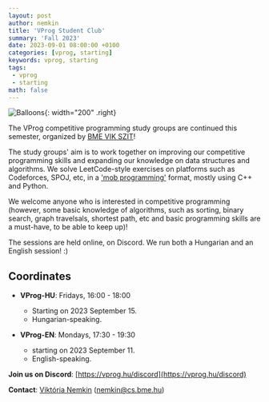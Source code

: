 ```yaml
---
layout: post
author: nemkin
title: 'VProg Student Club'
summary: 'Fall 2023'
date: 2023-09-01 08:00:00 +0100
categories: [vprog, starting]
keywords: vprog, starting
tags:
 - vprog
 - starting
math: false
---
```


![Balloons](https://vprog.hu/assets/img/balloons-cartoon.png){: width="200" .right}

The VProg competitive programming study groups are continued this semester, organized by [BME VIK SZIT](https://cs.bme.hu/english)!

The study groups' aim is to work together on improving our competitive programming skills and expanding our knowledge on data structures and algorithms. We solve LeetCode-style exercises on platforms such as Codeforces, SPOJ, etc, in a ['mob programming'](https://en.wikipedia.org/wiki/Team_programming#Mob_programming) format, mostly using C++ and Python.

We welcome anyone who is interested in competitive programming (however, some basic knowledge of algorithms, such as sorting, binary search, graph travelsals, shortest path, etc and basic programming skills are a must-have, to be able to keep up)!

The sessions are held online, on Discord. We run both a Hungarian and an English session! :)

## Coordinates

- **VProg-HU**: Fridays, 16:00 - 18:00
  - Starting on 2023 September 15.
  - Hungarian-speaking.

- **VProg-EN**: Mondays, 17:30 - 19:30
  - starting on 2023 September 11.
  - English-speaking.

**Join us on Discord**: [https://vprog.hu/discord](https://vprog.hu/discord)

**Contact**: [Viktória Nemkin](https://cs.bme.hu/~nemkin) ([nemkin@cs.bme.hu](mailto:nemkin@cs.bme.hu))
